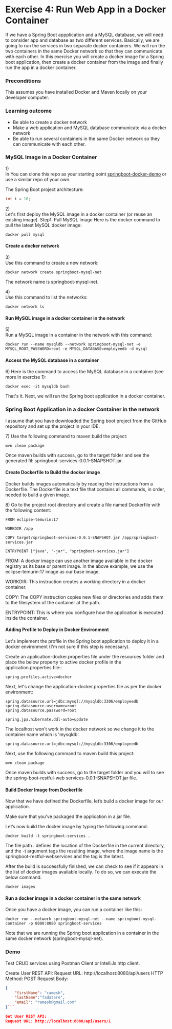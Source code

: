 # Exercise 4: Run Web App in a Docker Container

If we have a Spring Boot appplication and a MySQL database, we will need to consider app and database as two different services. 
Basically, we are going to run the services in two separate docker containers. 
We will run the two  containers in the same Docker network so that they can communicate with each other. 
In this exercise you will create a docker image for a Spring boot application, 
then create a docker container from the image and finally run the app in a docker container.

### Preconditions

This assumes you have installed Docker and Maven locally on your developer computer.

### Learning outcome

* Be able to create a docker network
* Make a web application and MySQL database communicate via a docker network
* Be able to run several containers in the same Docker network so they can communicate with each other. 
 

### MySQL Image in a Docker Container

1\)  
In You can clone this repo as your starting point [springboot-docker-demo](https://github.com/Tine-m/spring-docker-demo)
 or use a similar repo of your own.
 
 The Spring Boot project architecture: 

```java
int i = 10;
```

2\)  
Let's first deploy the MySQL image in a docker container (or reuse an existing image).
Step1: Pull MySQL Image
Here is the docker command to pull the latest MySQL docker image:

```docker
docker pull mysql
```


#### Create a docker network

3\)  
Use this command to create a new network:

```docker
docker network create springboot-mysql-net
```

The network name is springboot-mysql-net.


4\)  
Use this command to list the networks:
```docker
docker network ls
```

#### Run MySQL image in a docker container in the network

5\)  
Run a MySQL image in a container in the network with this command:

```docker
docker run --name mysqldb --network springboot-mysql-net -e MYSQL_ROOT_PASSWORD=root -e MYSQL_DATABASE=employeedb -d mysql
```


#### Access the MySQL database in a container

6\) 
Here is the command to access the MySQL database in a container (see more in exercise 1):

```docker
docker exec -it mysqldb bash
```

That's it. Next, we will run the Spring boot application in a docker container.

### Spring Boot Application in a docker Container in the network

I assume that you have downloaded the Spring boot project from the GitHub repository and set up the project in your IDE.

7\) 
Use the following command to maven build the project:

```maven
mvn clean package
```
Once maven builds with success, go to the target folder and see the generated fil:
springboot-services-0.0.1-SNAPSHOT.jar.

#### Create Dockerfile to Build the docker image
Docker builds images automatically by reading the instructions from a Dockerfile. The Dockerfile is a text file that contains all commands, in order, needed to build a given image. 

8\) 
Go to the project root directory and create a file named Dockerfile with the following content:


```docker
FROM eclipse-temurin:17

WORKDIR /app

COPY target/springboot-services-0.0.1-SNAPSHOT.jar /app/springboot-services.jar

ENTRYPOINT ["java", "-jar", "springboot-services.jar"]
```

FROM: A docker image can use another image available in the docker registry as its base or parent image. In the above example, we use the eclipse-temurin:17 image as our base image.

WORKDIR: This instruction creates a working directory in a docker container.

COPY: The COPY instruction copies new files or directories and adds them to the filesystem of the container at the path.

ENTRYPOINT: This is where you configure how the application is executed inside the container.

#### Adding Profile to Deploy in Docker Environment
Let's implement the profile in the Spring boot application to deploy it in a docker environment (I'm not sure if this step is necessary).

Create an application-docker.properties file under the resources folder and place the below property to active docker profile in the application.properties file::

```docker
spring.profiles.active=docker
```

Next, let's change the application-docker.properties file as per the docker environment:

```docker
spring.datasource.url=jdbc:mysql://mysqldb:3306/employeedb
spring.datasource.username=root
spring.datasource.password=root

spring.jpa.hibernate.ddl-auto=update
```

The localhost won't work in the docker network so we change it to the container name which is 'mysqldb'.


```docker
spring.datasource.url=jdbc:mysql://mysqldb:3306/employeedb
```


Next, use the following command to maven build this project:

```maven
mvn clean package
```

Once maven builds with success, go to the target folder and you will to see the
spring-boot-restful-web services-0.0.1-SNAPSHOT.jar file.


#### Build Docker Image from Dockerfile

Now that we have defined the Dockerfile, let’s build a docker image for our application.

Make sure that you’ve packaged the application in a jar file. 

Let’s now build the docker image by typing the following command:

```docker
docker build -t springboot-services .
```

The file path . defines the location of the Dockerfile in the current directory, and the -t argument tags the resulting image, where the image name is the springboot-restful-webservices and the tag is the latest.

After the build is successfully finished, we can check to see if it appears in the list of docker images available locally. To do so, we can execute the below command.


```docker
docker images
```

#### Run a docker image in a docker container in the same network

Once you have a docker image, you can run a container like this:


```docker
docker run --network springboot-mysql-net --name springboot-mysql-container -p 8080:8080 springboot-services
```

Note that we are running the Spring boot application in a container in the same docker network (springboot-mysql-net).

### Demo

Test CRUD services using Postman Client or IntelliJs http client.

Create User REST API:
Request URL: http://localhost:8080/api/users
HTTP Method: POST
Request Body:

```json
{
    "firstName": "ramesh",
    "lastName":"fadatare",
    "email": "ramesh@gmail.com"
}```

Get User REST API:
Request URL: http://localhost:8080/api/users/1

